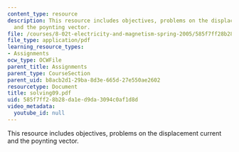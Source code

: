 ```yaml
---
content_type: resource
description: This resource includes objectives, problems on the displacement current
  and the poynting vector.
file: /courses/8-02t-electricity-and-magnetism-spring-2005/585f7ff28b28da1ed9da3094c0af1d8d_solving09.pdf
file_type: application/pdf
learning_resource_types:
- Assignments
ocw_type: OCWFile
parent_title: Assignments
parent_type: CourseSection
parent_uid: b8acb2d1-29ba-8d3e-665d-27e550ae2602
resourcetype: Document
title: solving09.pdf
uid: 585f7ff2-8b28-da1e-d9da-3094c0af1d8d
video_metadata:
  youtube_id: null
---
```

This resource includes objectives, problems on the displacement current and the poynting vector.

